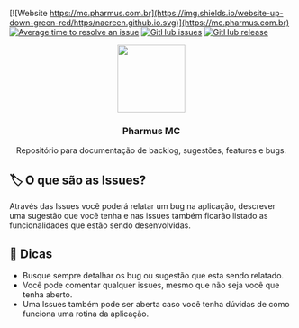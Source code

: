[![Website https://mc.pharmus.com.br](https://img.shields.io/website-up-down-green-red/https/naereen.github.io.svg)](https://mc.pharmus.com.br)
[![Average time to resolve an issue](http://isitmaintained.com/badge/resolution/tiagointerativa/badges.svg)](http://isitmaintained.com/project/tiagointerativa/badges "Average time to resolve an issue")
[![GitHub issues](https://img.shields.io/github/issues/tiagointerativa/StrapDown.js.svg)](https://GitHub.com/tiagointerativa/StrapDown.js/issues/)
[![GitHub release](https://img.shields.io/github/release/tiagointerativa/StrapDown.js.svg)](https://GitHub.com/tiagointerativa/StrapDown.js/releases/)

<p align="center">
<img src="https://mc.pharmus.com.br/assets/logomarca1.png" width="120">
<h3 align="center">Pharmus MC</h3>

<p align="center">Repositório para documentação de backlog, sugestões, features e bugs.</p>
</p>

## 🏷 O que são as Issues?

Através das Issues você poderá relatar um bug na aplicação, descrever uma sugestão que você tenha e nas issues também ficarão listado as funcionalidades que estão sendo desenvolvidas.

## 🌟 Dicas

 - Busque sempre detalhar os bug ou sugestão que esta sendo relatado.
 - Você pode comentar qualquer issues, mesmo que não seja você que tenha aberto.
 - Uma Issues também pode ser aberta caso você tenha dúvidas de como funciona uma rotina da aplicação.


